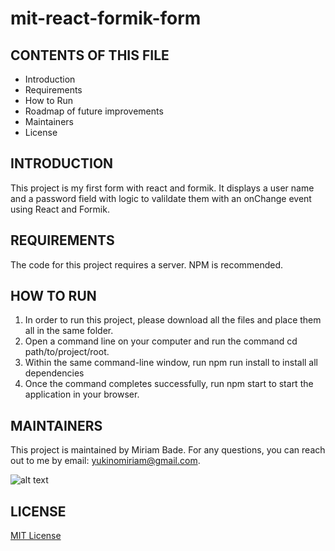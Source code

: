 # mit-react-formik-form

CONTENTS OF THIS FILE
---------------------

 * Introduction
 * Requirements
 * How to Run
 * Roadmap of future improvements
 * Maintainers
 * License
 
 INTRODUCTION
------------
This project is my first form with react and formik. It displays a user name and a password field with logic to valildate them with an onChange event using React and Formik.

REQUIREMENTS
------------
The code for this project requires a server. NPM is recommended.

HOW TO RUN
------------
1. In order to run this project, please download all the files and place them all in the same folder. 
2. Open a command line on your computer and run the command cd path/to/project/root.
3. Within the same command-line window, run npm run install to install all dependencies
4. Once the command completes successfully, run npm start to start the application in your browser.


MAINTAINERS
------------
This project is maintained by Miriam Bade.
For any questions, you can reach out to me by email: yukinomiriam@gmail.com.

![alt text](https://github.com/yukinomiriam/mit-react-formik-form/blob/main/mit-react-formik-form.JPG)

LICENSE
------------
[MIT License](https://github.com/yukinomiriam/mit-react-formik-form/blob/main/LICENSE)

